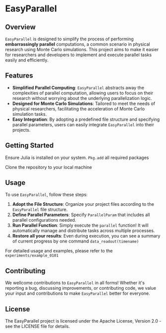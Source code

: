 # EasyParallel

## Overview

`EasyParallel` is designed to simplify the process of performing **embarrassingly parallel** computations, a common scenario in physical research using Monte Carlo simulations. This project aims to make it easier for researchers and developers to implement and execute parallel tasks easily and efficiently.

## Features

- **Simplified Parallel Computing**: `EasyParallel` abstracts away the complexities of parallel computation, allowing users to focus on their research without worrying about the underlying parallelization logic.
- **Designed for Monte Carlo Simulations**: Tailored to meet the needs of physical researchers, facilitating the acceleration of Monte Carlo simulation tasks.
- **Easy Integration**: By adopting a predefined file structure and specifying parallel parameters, users can easily integrate `EasyParallel` into their projects.

## Getting Started

Ensure Julia is installed on your system. `Pkg.add` all required packages

Clone the repository to your local machine

## Usage

To use `EasyParallel`, follow these steps:

1. **Adopt the File Structure**: Organize your project files according to the `EasyParallel` file structure.
2. **Define Parallel Parameters**: Specify `ParallelParam` that includes all parallel configurations needed.
3. **Run Parallel Function**: Simply execute the `parallel` function! It will automatically manage and distribute tasks across multiple processes.
4. **Restore all your results**: Even during execution, you can see a summary of current progress by one command `data_readout(timename)`

For detailed usage and examples, please refer to the `experiments/example_0101`

## Contributing

We wellcome contributions to `EasyParallel` in all forms! Whether it's reporting a bug, discussing improvements, or contributing code, we value your input and contributions to make `EasyParallel` better for everyone.

## License

The EasyParallel project is licensed under the Apache License, Version 2.0 - see the LICENSE file for details.
